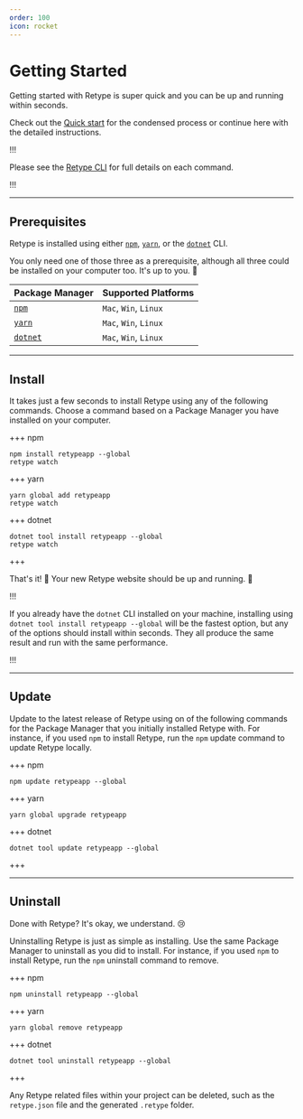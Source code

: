 ```yaml
---
order: 100
icon: rocket
---
```

# Getting Started

Getting started with Retype is super quick and you can be up and running within seconds.

Check out the [Quick start](../README.md#quick-start) for the condensed process or continue here with the detailed instructions.

!!!

Please see the [Retype CLI](../cli.md) for full details on each command.

!!!

---

## Prerequisites

Retype is installed using either [`npm`](https://www.npmjs.com/get-npm), [`yarn`](https://classic.yarnpkg.com/en/docs/install/#mac-stable), or the [`dotnet`](https://dotnet.microsoft.com/download/dotnet-core) CLI.

You only need one of those three as a prerequisite, although all three could be installed on your computer too. It's up to you. :raised_hands:

| Package Manager | Supported Platforms |
| --- | --- |
| [`npm`](https://www.npmjs.com/get-npm) | `Mac`, `Win`, `Linux` |
| [`yarn`](https://classic.yarnpkg.com/en/docs/install/#mac-stable) | `Mac`, `Win`, `Linux` |
| [`dotnet`](https://dotnet.microsoft.com/download/dotnet-core) | `Mac`, `Win`, `Linux` |

---

## Install

It takes just a few seconds to install Retype using any of the following commands. Choose a command based on a Package Manager you have installed on your computer.

+++  npm
```
npm install retypeapp --global
retype watch
```
+++  yarn
```
yarn global add retypeapp
retype watch
```
+++  dotnet
```
dotnet tool install retypeapp --global
retype watch
```
+++

That's it! :tada: Your new Retype website should be up and running. :tada:

!!!

If you already have the `dotnet` CLI installed on your machine, installing using `dotnet tool install retypeapp --global` will be the fastest option, but any of the options should install within seconds. They all produce the same result and run with the same performance.

!!!

---

## Update

Update to the latest release of Retype using on of the following commands for the Package Manager that you initially installed Retype with. For instance, if you used `npm` to install Retype, run the `npm` update command to update Retype locally.

+++  npm
```
npm update retypeapp --global
```
+++  yarn
```
yarn global upgrade retypeapp
```
+++  dotnet
```
dotnet tool update retypeapp --global
```
+++

---

## Uninstall

Done with Retype? It's okay, we understand. :cry:

Uninstalling Retype is just as simple as installing. Use the same Package Manager to uninstall as you did to install. For instance, if you used `npm` to install Retype, run the `npm` uninstall command to remove.

+++  npm
```
npm uninstall retypeapp --global
```
+++  yarn
```
yarn global remove retypeapp
```
+++  dotnet
```
dotnet tool uninstall retypeapp --global
```
+++

Any Retype related files within your project can be deleted, such as the `retype.json` file and the generated `.retype` folder.
